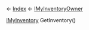 ← [Index](Api-Index) ← [IMyInventoryOwner](VRage.Game.ModAPI.Ingame.IMyInventoryOwner)

[IMyInventory](VRage.Game.ModAPI.Ingame.IMyInventory) GetInventory()